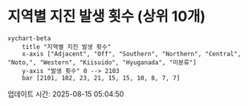 # 지역별 지진 발생 횟수 (상위 10개)

```mermaid
xychart-beta
    title "지역별 지진 발생 횟수"
    x-axis ["Adjacent", "Off", "Southern", "Northern", "Central", "Noto,", "Western", "Kiisuido", "Hyuganada", "미분류"]
    y-axis "발생 횟수" 0 --> 2103
    bar [2101, 102, 23, 21, 15, 15, 10, 8, 7, 7]
```

업데이트 시간: 2025-08-15 05:04:50
